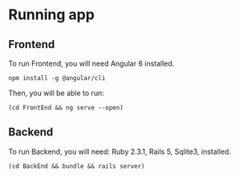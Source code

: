 # Running app

## Frontend

To run Frontend, you will need Angular 6 installed.

```shell
npm install -g @angular/cli
```

Then, you will be able to run:

```shell
(cd FrontEnd && ng serve --open)
```

## Backend

To run Backend, you will need:
    Ruby 2.3.1,
    Rails 5,
    Sqlite3,
installed.

```shell
(cd BackEnd && bundle && rails server)
```
